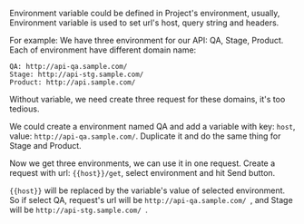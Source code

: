 Environment variable could be defined in Project's environment, usually, Environment variable is used to set url's host, query string and headers.

For example:
We have three environment for our API: QA, Stage, Product. Each of environment have different domain name:
```
QA: http://api-qa.sample.com/
Stage: http://api-stg.sample.com/
Product: http://api.sample.com/
```

Without variable, we need create three request for these domains, it's too tedious.

We could create a environment named QA and add a variable with key: `host`, value: `http://api-qa.sample.com/`.
Duplicate it and do the same thing for Stage and Product.

Now we get three environments, we can use it in one request.
Create a request with url: `{{host}}/get`, select environment and hit Send button.

`{{host}}` will be replaced by the variable's value of selected environment. So if select QA, request's url will be `http://api-qa.sample.com/
`, and Stage will be `http://api-stg.sample.com/
`.